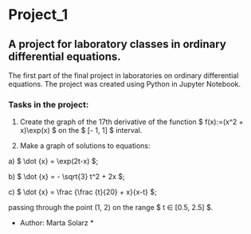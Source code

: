 # Project_1
## A project for laboratory classes in ordinary differential equations. ##

The first part of the final project in laboratories on ordinary differential equations. 
The project was created using Python in Jupyter Notebook.

### Tasks in the project: ###

1. Create the graph of the 17th derivative of the function $ f(x):=(x^2 + x)\exp(x) $ on the $ [- 1, 1] $ interval.

2. Make a graph of solutions to equations:

a) $ \dot {x} = \exp(2t-x) $;

b) $ \dot {x} = - \sqrt{3} t^2 + 2x $;

c) $ \dot {x} = \frac {\frac {t}{20} + x}{x-t} $;

passing through the point (1, 2) on the range $ t ∈ [0.5, 2.5] $.

* Author: Marta Solarz *
